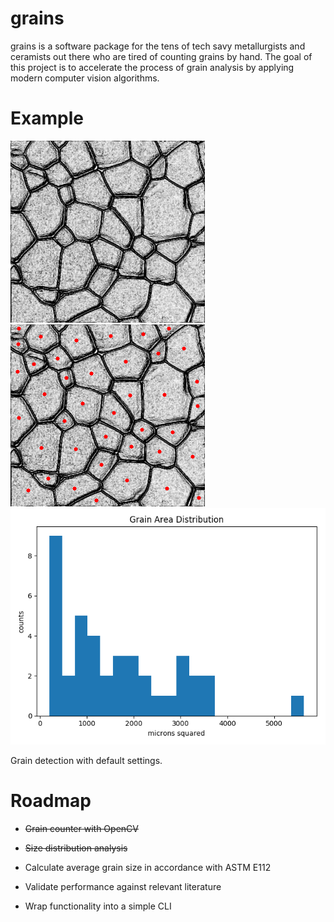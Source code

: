 # grains

grains is a software package for the tens of tech savy metallurgists and ceramists out there who are tired of counting grains by hand. The goal of this project is to accelerate the process of grain analysis by applying modern computer vision algorithms.

# Example
![before](./grains/test_grains.jpg) ![after](./grains/test_grains.jpg.grains.image.png) ![histogram](./grains/test_grains.jpg.grains.plot.png)

Grain detection with default settings.

# Roadmap

- ~~Grain counter with OpenCV~~

- ~~Size distribution analysis~~

- Calculate average grain size in accordance with ASTM E112

- Validate performance against relevant literature

- Wrap functionality into a simple CLI
